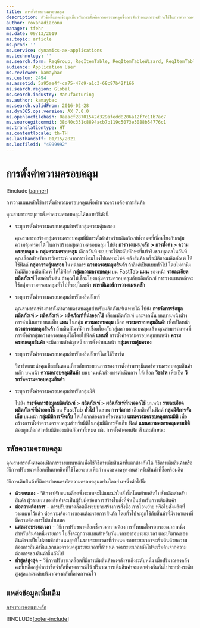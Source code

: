 ```yaml
---
title: การตั้งค่าความครอบคลุม
description: หัวข้อนี้แสดงข้อมูลเกี่ยวกับการตั้งค่าความครอบคลุมซึ่งการจัดกำหนดการหลักจะใช้ในการคำนวณความต้องการสินค้า
author: roxanadiaconu
manager: tfehr
ms.date: 09/13/2019
ms.topic: article
ms.prod: ''
ms.service: dynamics-ax-applications
ms.technology: ''
ms.search.form: ReqGroup, ReqItemTable, ReqItemTableWizard, ReqItemTableSetup
audience: Application User
ms.reviewer: kamaybac
ms.custom: 2494
ms.assetid: 5a95ae4f-ca75-47d9-a1c3-68c97b42f166
ms.search.region: Global
ms.search.industry: Manufacturing
ms.author: kamaybac
ms.search.validFrom: 2016-02-28
ms.dyn365.ops.version: AX 7.0.0
ms.openlocfilehash: 0aaacf28701542d329afedd8206a12f7c11b7ac7
ms.sourcegitcommit: 38d40c331c8894acb7b119c5073e3088b54776c1
ms.translationtype: HT
ms.contentlocale: th-TH
ms.lasthandoff: 01/15/2021
ms.locfileid: "4999992"
---
```

# <a name="coverage-settings"></a>การตั้งค่าความครอบคลุม

[!include [banner](../includes/banner.md)]

การวางแผนหลักใช้การตั้งค่าความครอบคลุมเพื่อคำนวณความต้องการสินค้า

คุณสามารถระบุการตั้งค่าความครอบคลุมได้หลายวิธีดังนี้

- ระบุการตั้งค่าความครอบคลุมสำหรับกลุ่มความคุ้มครอง

    คุณสามารถสร้างกลุ่มความครอบคลุมที่มีการตั้งค่าสำหรับผลิตภัณฑ์ทั้งหมดที่เชื่อมโยงกับกลุ่มความคุ้มครองได้ ในการสร้างกลุ่มความครอบคลุม ไปยัง **การวางแผนหลัก &gt; การตั้งค่า &gt; ความครอบคลุม &gt; กลุ่มความครอบคลุม** เลือกวันที่ ระบบจะใช้ระดับทักษะที่แท้จริงของบุคคลในวันที่คุณเลือกสำหรับการวิเคราะห์ หากการเชื่อมโยงไปเฉพาะไซต์ คลังสินค้า หรือมิติของผลิตภัณฑ์ ให้ใช้ฟิลด์ **กลุ่มความคุ้มครอง** ในหน้าการ **ความครอบคลุมสินค้า** ถ้าลิงค์เป็นแบบทั่วไป โดยไม่คำนึงถึงมิติของผลิตภัณฑ์ ให้ใช้ฟิลด์ **กลุ่มความครอบคลุม** บน FastTab **แผน** ของหน้า **รายละเอียดผลิตภัณฑ์** โดยค่าเริ่มต้น ถ้าคุณไม่เชื่อมโยงกลุ่มความครอบคลุมกับผลิตภัณฑ์ การวางแผนหลักจะใช้กลุ่มความครอบคลุมทั่วไปที่ระบุในหน้า **พารามิเตอร์การวางแผนหลัก**

- ระบุการตั้งค่าความครอบคลุมสำหรับผลิตภัณฑ์

    คุณสามารถสร้างการตั้งค่าความครอบคลุมสำหรับผลิตภัณฑ์เฉพาะได้ ไปยัง **การจัดการข้อมูลผลิตภัณฑ์ &gt; ผลิตภัณฑ์ &gt; ผลิตภัณฑ์ที่นำออกใช้** เลือกผลิตภัณฑ์ และจากนั้น บนบานหน้าต่างการดำเนินการ บนแท็บ **แผน** ในกลุ่ม **ความครอบคลุม** เลือก **ความครอบคลุมสินค้า** เพื่อเปิดหน้า **ความครอบคลุมสินค้า** ถ้าผลิตภัณฑ์มีการเชื่อมโยงกับกลุ่มความครอบคลุมแล้ว คุณสามารถแทนที่การตั้งค่ากลุ่มความครอบคลุมได้โดยใช้ฟิลด์ **แทนที่** การตั้งค่าความครอบคลุมบนหน้า **ความครอบคลุมสินค้า** จะมีความสำคัญเหนือการตั้งค่าบนหน้า **กลุ่มความคุ้มครอง**

- ระบุการตั้งค่าความครอบคลุมสำหรับผลิตภัณฑ์โดยใช้วิซาร์ด

    วิซาร์ดแนะนำคุณทีละขั้นตอนเกี่ยวกับกระบวนการของการตั้งค่าพารามิเตอร์ความครอบคลุมสินค้าหลัก บนหน้า **ความครอบคลุมสินค้า** บนบานหน้าต่างการดำเนินการ ให้เลือก **วิซาร์ด** เพื่อเปิด **วิซาร์ดความครอบคลุมสินค้า**

- ระบุการตั้งค่าความครอบคลุมสำหรับกลุ่มมิติ

    ไปยัง **การจัดการข้อมูลผลิตภัณฑ์ &gt; ผลิตภัณฑ์ &gt; ผลิตภัณฑ์ที่นำออกใช้** บนหน้า **รายละเอียดผลิตภัณฑ์ที่นำออกใช้** บน FastTab **ทั่วไป** ในส่วน **การจัดการ** เลือกลิงค์ในฟิลด์ **กลุ่มมิติการจัดเก็บ** บนหน้า **กลุ่มมิติการจัดเก็บ** ให้เลือกกล่องกาเครื่องหมาย **แผนความครอบคลุมตามมิติ** เพื่อสร้างการตั้งค่าความครอบคลุมสำหรับมิติในกลุ่มมิติการจัดเก็บ ฟิลด์ **แผนความครอบคลุมตามมิติ** ต้องถูกเลือกสำหรับมิติของผลิตภัณฑ์ทั้งหมด เช่น การตั้งค่าคอนฟิก สี และลักษณะ


## <a name="coverage-codes"></a>รหัสความครอบคลุม

คุณสามารถตั้งค่าคอนฟิกการวางแผนหลักเพื่อใช้วิธีการเติมสินค้าที่แตกต่างกันได้ วิธีการเติมสินค้าหรือวิธีการปรับขนาดล็อตเป็นเทคนิคที่ใช้โดยระบบเพื่อกำหนดขนาดชุดงานสำหรับสินค้าที่ซื้อหรือผลิต 

วิธีการเติมสินค้าที่มีการกำหนดรหัสความครอบคลุมอย่างใดอย่างหนึ่งต่อไปนี้:

- **ด้วยตนเอง** - วิธีการปรับขนาดล็อตซึ่งระบบจะไม่แนะนำใบสั่งซื้อโอนย้ายหรือใบสั่งผลิตสำหรับสินค้า ผู้วางแผนของสินค้าจะเป็นผู้รับผิดชอบการสร้างใบสั่งที่จำเป็นสำหรับการเติมสินค้า
- **ต่อความต้องการ** - การปรับขนาดล็อตซึ่งระบบจะสร้างการสั่งซื้อ การโอนย้าย หรือใบสั่งผลิตที่วางแผนไว้แล้ว ต่อความต้องการของแต่ละรายการสินค้า โดยทั่วไปจะถูกใช้กับสิ้นค้าที่มีราคาแพงที่มีความต้องการไม่สม่ำเสมอ  
- **แต่ละรอบระยะเวลา** - วิธีการปรับขนาดล็อตซึ่งรวมความต้องการทั้งหมดในรอบระยะเวลาหนึ่งสำหรับสินค้าหนึ่งรายการ ใบสั่งจะถูกวางแผนสำหรับวันแรกของรอบระยะเวลา และปริมาณของสินค้าจะเป็นไปตามข้อกำหนดสุทธิในรอบระยะเวลาที่กำหนด รอบระยะเวลาจะเริ่มต้นด้วยความต้องการสินค้าชิ้นแรกและครอบคลุมระยะเวลาที่กำหนด รอบระยะเวลาถัดไปจะเริ่มต้นจากความต้องการของสินค้าชิ้นถัดไป
- **ต่ำสุด/สูงสุด** - วิธีการปรับขนาดล็อตที่มีการเติมสินค้าคงคลังจนถึงระดับหนึ่ง เมื่อปริมาณคงคลังคงที่เหลืออยู่ต่ำกว่าขีดจำกัดที่คาดการณ์ไว้ ปริมาณการเติมสินค้าจะแตกต่างกันกันไประหว่างระดับสูงสุดและระดับปริมาณคงคลังที่คาดการณ์ไว้


## <a name="additional-resources"></a>แหล่งข้อมูลเพิ่มเติม

[ภาพรวมของแผนหลัก](master-plans.md)


[!INCLUDE[footer-include](../../includes/footer-banner.md)]